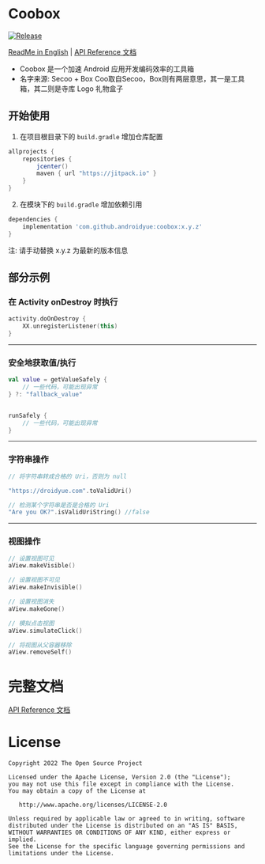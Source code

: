Coobox
===========
[![Release](https://jitpack.io/v/secoo-android/coobox.svg)](https://jitpack.io/#secoo-android/coobox) 

[ReadMe in English](https://github.com/secoo-android/coobox/blob/main/README_en.md) | 
<a href="https://secoo-android.github.io/coobox/library/" target="_blank">API Reference 文档</a>


  * Coobox 是一个加速 Android 应用开发编码效率的工具箱
  * 名字来源: Secoo + Box Coo取自Secoo，Box则有两层意思，其一是工具箱，其二则是寺库 Logo 礼物盒子

开始使用
--------------
1. 在项目根目录下的 `build.gradle` 增加仓库配置 
```groovy
allprojects {
    repositories {
        jcenter()
        maven { url "https://jitpack.io" }
    }
}
```

2. 在模块下的 `build.gradle` 增加依赖引用 
```groovy
dependencies {
    implementation 'com.github.androidyue:coobox:x.y.z'
}
```

注: 请手动替换 x.y.z 为最新的版本信息


部分示例
--------------

### 在 Activity onDestroy 时执行
```kotlin
activity.doOnDestroy {
	XX.unregisterListener(this)
}
```
----

### 安全地获取值/执行
```kotlin
val value = getValueSafely {
	// 一些代码，可能出现异常
} ?: "fallback_value"


runSafely {
	// 一些代码，可能出现异常
}
```

----

### 字符串操作
```kotlin
// 将字符串转成合格的 Uri，否则为 null

"https://droidyue.com".toValidUri()

// 检测某个字符串是否是合格的 Uri
"Are you OK?".isValidUriString() //false 

```

----

### 视图操作
```kotlin
// 设置视图可见
aView.makeVisible()

// 设置视图不可见
aView.makeInvisible()

// 设置视图消失
aView.makeGone()

// 模拟点击视图
aView.simulateClick()

// 将视图从父容器移除
aView.removeSelf()
```

完整文档
=======
<a href="https://secoo-android.github.io/coobox/library/" target="_blank">API Reference 文档</a>


License
=======

    Copyright 2022 The Open Source Project

    Licensed under the Apache License, Version 2.0 (the "License");
    you may not use this file except in compliance with the License.
    You may obtain a copy of the License at

       http://www.apache.org/licenses/LICENSE-2.0

    Unless required by applicable law or agreed to in writing, software
    distributed under the License is distributed on an "AS IS" BASIS,
    WITHOUT WARRANTIES OR CONDITIONS OF ANY KIND, either express or implied.
    See the License for the specific language governing permissions and
    limitations under the License.